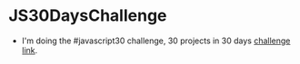 # JS30DaysChallenge

- I'm doing the #javascript30 challenge, 30 projects in 30 days [challenge link](https://javascript30.com/).

